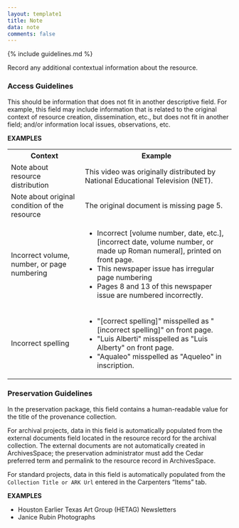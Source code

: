 ```yaml
---
layout: template1
title: Note
data: note
comments: false
---
```


{% include guidelines.md %}

Record any additional contextual information about the resource.

### Access Guidelines

This should be information that does not fit in another descriptive field. For example, this field may include information that is related to the original context of resource creation, dissemination, etc., but does not fit in another field; and/or information local issues, observations, etc.

__EXAMPLES__

<table>
  <tr>
    <th>Context</th>
    <th>Example</th>
  </tr>
  <tr>
    <td>Note about resource distribution</td>
    <td>This video was originally distributed by National Educational Television (NET).</td>
  </tr>
  <tr>
    <td>Note about original condition of the resource</td>
    <td>The original document is missing page 5.</td>
  </tr>
  <tr>
    <td>Incorrect volume, number, or page numbering</td>
    <td>
      <ul>
        <li>Incorrect [volume number, date, etc.], [incorrect date, volume number, or made up Roman numeral], printed on front page.</li>
        <li>This newspaper issue has irregular page numbering</li>
        <li>Pages 8 and 13 of this newspaper issue are numbered incorrectly.</li>
      </ul>
    </td>
  </tr>
  <tr>
    <td>Incorrect spelling</td>
    <td>
      <ul>
        <li>"[correct spelling]" misspelled as "[incorrect spelling]" on front page.
        </li>
        <li>"Luis Alberti" misspelled as "Luis Alberty" on front page.
        </li>
        <li>"Aqualeo" misspelled as "Aqueleo" in inscription.
        </li>
      </ul>
    </td>
  </tr>
</table>

### Preservation Guidelines

In the preservation package, this field contains a human-readable value for the title of the provenance collection.

For archival projects, data in this field is automatically populated from the external documents field located in the resource record for the archival collection. The external documents are not automatically created in ArchivesSpace; the preservation administrator must add the Cedar preferred term and permalink to the resource record in ArchivesSpace.

For standard projects, data in this field is automatically populated from the `Collection Title or ARK Url` entered in the Carpenters “Items” tab.

__EXAMPLES__

- Houston Earlier Texas Art Group (HETAG) Newsletters
- Janice Rubin Photographs
